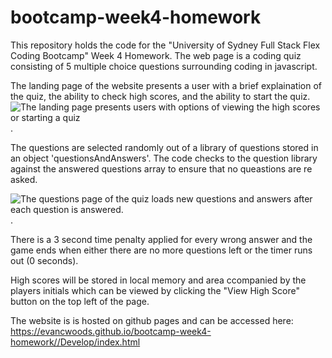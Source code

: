 # bootcamp-week4-homework

This repository holds the code for the "University of Sydney Full Stack Flex Coding Bootcamp" Week 4 Homework. The web page is a coding quiz consisting of 5 multiple choice questions surrounding coding in javascript.

The landing page of the website presents a user with a brief explaination of the quiz, the ability to check high scores, and the ability to start the quiz. 
![The landing page presents users with options of viewing the high scores or starting a quiz](./Develop/images/landing-page.png).

The questions are selected randomly out of a library of questions stored in an object 'questionsAndAnswers'. The code checks to the question library against the answered questions array to ensure that no queastions are re asked.

![The questions page of the quiz loads new questions and answers after each question is answered.](./Develop/images/questions-page.png).

There is a 3 second time penalty applied for every wrong answer and the game ends when either there are no more questions left or the timer runs out (0 seconds).

High scores will be stored in local memory and area ccompanied by the players initials which can be viewed by clicking the "View High Score" button on the top left of the page.


The website is is hosted on github pages and can be accessed here: https://evancwoods.github.io/bootcamp-week4-homework//Develop/index.html 